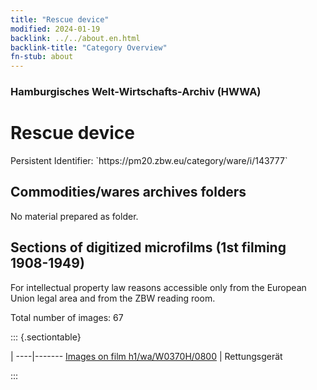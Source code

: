 ```yaml
---
title: "Rescue device"
modified: 2024-01-19
backlink: ../../about.en.html
backlink-title: "Category Overview"
fn-stub: about
---
```


### Hamburgisches Welt-Wirtschafts-Archiv (HWWA)

# Rescue device

<div class="hint">Persistent Identifier: `https://pm20.zbw.eu/category/ware/i/143777`</div>







## Commodities/wares archives folders





No material prepared as folder.



<a id="filmsections" />

## Sections of digitized microfilms (1st filming 1908-1949)

<p>For intellectual property law reasons accessible only from the European Union legal area and from the ZBW reading room.</p>



<p>Total number of images: 67</p>




::: {.sectiontable}

 | 
----|-------
<a class="btn" href="https://pm20.zbw.eu/film/h1/wa/W0370H/0800" rel="nofollow">Images on film h1/wa/W0370H/0800</a> | Rettungsgerät


:::
















